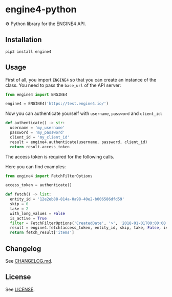 # engine4-python

⚙️ Python library for the ENGINE4 API.

## Installation

```
pip3 install engine4
```

## Usage

First of all, you import `ENGINE4` so that you can create an instance of the class.
You need to pass the `base_url` of the API server:

```py
from engine4 import ENGINE4

engine4 = ENGINE4('https://test.engine4.io/')
```

Now you can authenticate yourself with `username`, `password` and `client_id`:

```py
def authenticate() -> str:
  username = 'my_username'
  password = 'my_password'
  client_id = 'my_client_id'
  result = engine4.authenticate(username, password, client_id)
  return result.access_token
```

The access token is required for the following calls.

Here you can find examples:

```py
from engine4 import FetchFilterOptions

access_token = authenticate()

def fetch() -> list:
  entity_id = '12e2eb88-814a-0a98-40e2-b006586dfd59'
  skip = 0
  take = 2
  with_long_values = False
  is_active = True
  filter = FetchFilterOptions('CreatedDate', '>', '2018-01-01T00:00:00.000Z')
  result = engine4.fetch(access_token, entity_id, skip, take, False, is_active, filter)
  return fetch_result['items']
```

## Changelog

See [CHANGELOG.md](https://github.com/robingenz/engine4-python/blob/main/CHANGELOG.md).

## License

See [LICENSE](https://github.com/robingenz/engine4-python/blob/main/LICENSE).
